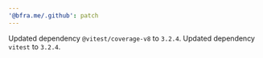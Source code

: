 ```yaml
---
'@bfra.me/.github': patch
---
```


Updated dependency `@vitest/coverage-v8` to `3.2.4`.
Updated dependency `vitest` to `3.2.4`.
